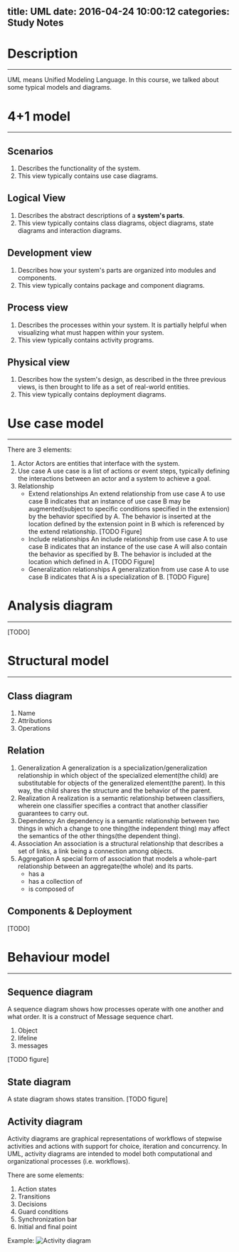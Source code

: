 title: UML
date: 2016-04-24 10:00:12
categories: Study Notes
---

# Description
---
UML means Unified Modeling Language. In this course, we talked about some typical models and diagrams.
<!-- more -->

# 4+1 model
---
## Scenarios
1. Describes the functionality of the system.
2. This view typically contains use case diagrams.

## Logical View
1. Describes the abstract descriptions of a **system's parts**. 
2. This view typically contains class diagrams, object diagrams, state diagrams and interaction diagrams.

## Development view
1. Describes how your system's parts are organized into modules and components.
2. This view typically contains package and component diagrams.

## Process view
1. Describes the processes within your system. It is partially helpful when visualizing what must happen within your system.
2. This view typically contains activity programs.

## Physical view
1. Describes how the system's design, as described in the three previous views, is then brought to life as a set of real-world entities.
2. This view typically contains deployment diagrams.

# Use case model
---

There are 3 elements:
1. Actor
Actors are entities that interface with the system.
2. Use case
A use case is a list of actions or event steps, typically defining the interactions between an actor and a system to achieve a goal.
3. Relationship
	- Extend relationships
		An extend relationship from use case A to use case B indicates that an instance of use case B may be augmented(subject to specific conditions specified in the extension) by the behavior specified by A. The behavior is inserted at the location defined by the extension point in B which is referenced by the extend relationship.
		[TODO Figure]
	- Include relationships
		An include relationship from use case A to use case B indicates that an instance of the use case A will also contain the behavior as specified by B. The behavior is included at the location which defined in A.
		[TODO Figure]
	- Generalization relationships
		A generalization from use case A to use case B indicates that A is a specialization of B.
		[TODO Figure]


# Analysis diagram
---
[TODO]

# Structural model
---
## Class diagram
1. Name
2. Attributions
3. Operations

## Relation
1. Generalization
A generalization is a specialization/generalization relationship in which object of the specialized element(the child) are substitutable for objects of the generalized element(the parent). In this way, the child shares the structure and the behavior of the parent. 
2. Realization
A realization is a semantic relationship between classifiers, wherein one classifier specifies a contract that another classifier guarantees to carry out.
3. Dependency
An dependency is a semantic relationship between two things in which a change to one thing(the independent thing) may affect the semantics of the other things(the dependent thing).
4. Association
An association is a structural relationship that describes a set of links, a link being a connection among objects.
5. Aggregation
A special form of association that models a whole-part relationship between an aggregate(the whole) and its parts.
	- has a
	- has a collection of
	- is composed of
## Components & Deployment
[TODO]

# Behaviour model
---
## Sequence diagram
A sequence diagram shows how processes operate with one another and what order. It is a construct of Message sequence chart.
1. Object
2. lifeline
3. messages

[TODO figure]
## State diagram
A state diagram shows states transition.
[TODO figure]

## Activity diagram
Activity diagrams are graphical representations of workflows of stepwise activities and actions with support for choice, iteration and concurrency. In UML, activity diagrams are intended to model both computational and organizational processes (i.e. workflows).

There are some elements:
1. Action states
2. Transitions
3. Decisions
4. Guard conditions
5. Synchronization bar
6. Initial and final point

Example:
![Activity diagram](http://7xssst.com2.z0.glb.clouddn.com/Activity%20Diagram%20demo.png)

